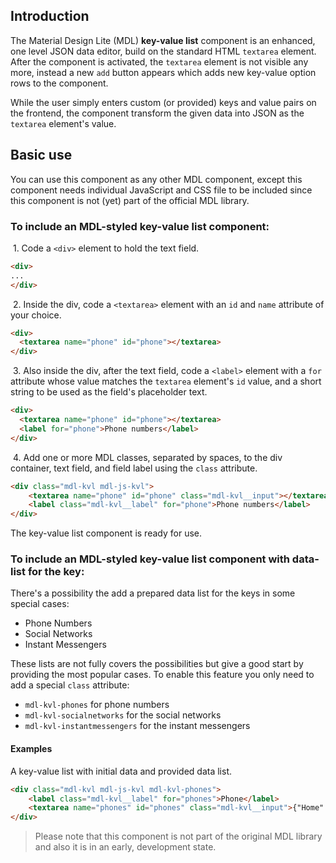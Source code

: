## Introduction
The Material Design Lite (MDL) **key-value list** component is an enhanced, one level JSON data editor, build on the standard HTML `textarea` element. After the component is activated, the `textarea` element is not visible any more, instead a new `add` button appears which adds new key-value option rows to the component.

While the user simply enters custom (or provided) keys and value pairs on the frontend, the component transform the given data into JSON as the `textarea` element's value.

## Basic use
You can use this component as any other MDL component, except this component needs individual JavaScript and CSS file to be included since this component is not (yet) part of the official MDL library. 

### To include an MDL-styled **key-value list** component:

&nbsp;1. Code a `<div>` element to hold the text field.
```html
<div>
...
</div>
```
&nbsp;2. Inside the div, code a `<textarea>` element with an `id` and `name` attribute of your choice.
```html
<div>
  <textarea name="phone" id="phone"></textarea>
</div>
```
&nbsp;3. Also inside the div, after the text field, code a `<label>` element with a `for` attribute whose value matches the `textarea` element's `id` value, and a short string to be used as the field's placeholder text.
```html
<div>
  <textarea name="phone" id="phone"></textarea>
  <label for="phone">Phone numbers</label>
</div>
```
&nbsp;4. Add one or more MDL classes, separated by spaces, to the div container, text field, and field label using the `class` attribute.
```html
<div class="mdl-kvl mdl-js-kvl">
    <textarea name="phone" id="phone" class="mdl-kvl__input"></textarea>
    <label class="mdl-kvl__label" for="phone">Phone numbers</label>
</div>
```
The key-value list component is ready for use.

### To include an MDL-styled **key-value list** component with data-list for the key:

There's a possibility the add a prepared data list for the keys in some special cases:

* Phone Numbers
* Social Networks
* Instant Messengers

These lists are not fully covers the possibilities but give a good start by providing the most popular cases. To enable this feature you only need to add a special `class` attribute:

* `mdl-kvl-phones` for phone numbers
* `mdl-kvl-socialnetworks` for the social networks
* `mdl-kvl-instantmessengers` for the instant messengers

#### Examples

A key-value list with initial data and provided data list.
```html
<div class="mdl-kvl mdl-js-kvl mdl-kvl-phones">
    <label class="mdl-kvl__label" for="phones">Phone</label>
    <textarea name="phones" id="phones" class="mdl-kvl__input">{"Home":"+49 123 12345678","Work":"0123 1234 9876"}</textarea>
</div>
```

> Please note that this component is not part of the original MDL library and also it is in an early, development state.